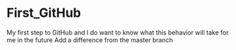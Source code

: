 # First_GitHub
My first step to GitHub and I do want to know what this behavior will take for me in the future
Add a difference from the master branch
